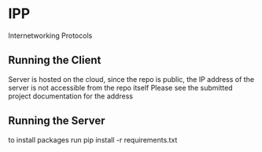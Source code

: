 # IPP
Internetworking Protocols 


## Running the Client ##
Server is hosted on the cloud, since the repo is public, the IP address of the server is not accessible from the repo itself
Please see the submitted project documentation for the address

## Running the Server ##
to install packages run pip install -r requirements.txt